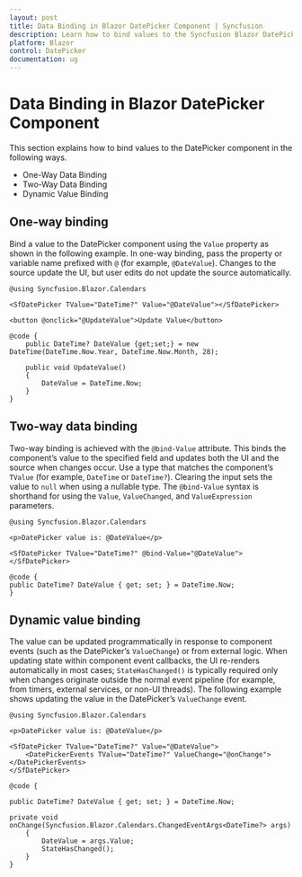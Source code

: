 ```yaml
---
layout: post
title: Data Binding in Blazor DatePicker Component | Syncfusion
description: Learn how to bind values to the Syncfusion Blazor DatePicker using one-way binding, two-way binding with @bind-Value, and dynamic value updates.
platform: Blazor
control: DatePicker
documentation: ug
---
```


# Data Binding in Blazor DatePicker Component

This section explains how to bind values to the DatePicker component in the following ways.

* One-Way Data Binding
* Two-Way Data Binding
* Dynamic Value Binding

## One-way binding

Bind a value to the DatePicker component using the `Value` property as shown in the following example. In one-way binding, pass the property or variable name prefixed with `@` (for example, `@DateValue`). Changes to the source update the UI, but user edits do not update the source automatically.

```cshtml
@using Syncfusion.Blazor.Calendars

<SfDatePicker TValue="DateTime?" Value="@DateValue"></SfDatePicker>

<button @onclick="@UpdateValue">Update Value</button>

@code {
    public DateTime? DateValue {get;set;} = new DateTime(DateTime.Now.Year, DateTime.Now.Month, 28);

    public void UpdateValue()
    {
        DateValue = DateTime.Now;
    }
}
```

## Two-way data binding

Two-way binding is achieved with the `@bind-Value` attribute. This binds the component’s value to the specified field and updates both the UI and the source when changes occur. Use a type that matches the component’s `TValue` (for example, `DateTime` or `DateTime?`). Clearing the input sets the value to `null` when using a nullable type. The `@bind-Value` syntax is shorthand for using the `Value`, `ValueChanged`, and `ValueExpression` parameters.

```cshtml
@using Syncfusion.Blazor.Calendars

<p>DatePicker value is: @DateValue</p>

<SfDatePicker TValue="DateTime?" @bind-Value="@DateValue"></SfDatePicker>

@code {
public DateTime? DateValue { get; set; } = DateTime.Now;
}
```

## Dynamic value binding

The value can be updated programmatically in response to component events (such as the DatePicker’s `ValueChange`) or from external logic. When updating state within component event callbacks, the UI re-renders automatically in most cases; `StateHasChanged()` is typically required only when changes originate outside the normal event pipeline (for example, from timers, external services, or non-UI threads). The following example shows updating the value in the DatePicker’s `ValueChange` event.

```cshtml
@using Syncfusion.Blazor.Calendars

<p>DatePicker value is: @DateValue</p>

<SfDatePicker TValue="DateTime?" Value="@DateValue">
    <DatePickerEvents TValue="DateTime?" ValueChange="@onChange"></DatePickerEvents>
</SfDatePicker>

@code {

public DateTime? DateValue { get; set; } = DateTime.Now;

private void onChange(Syncfusion.Blazor.Calendars.ChangedEventArgs<DateTime?> args)
    {
        DateValue = args.Value;
        StateHasChanged();
    }
}
```